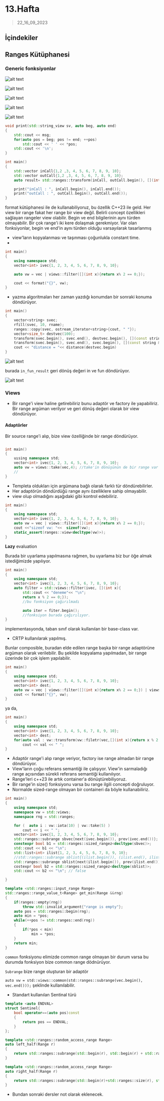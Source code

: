 # 13.Hafta

> 22_16_09_2023

## İçindekiler

## Ranges Kütüphanesi

### Generic fonksiyonlar

![alt text](res/16_image.png)

![alt text](res/16_image-1.png)

![alt text](res/16_image-2.png)

![alt text](res/16_image-3.png)

![alt text](res/16_image-4.png)

```c++
void print(std::string_view sv, auto beg, auto end)
{
    std::cout << msg;
    for(auto pos = beg; pos != end; ++pos)
        std::cout << ' ' << *pos;
    std::cout << '\n';
}

int main()
{
    std::vector inCall{1,2 ,3, 4, 5, 6, 7, 8, 9, 10};
    std::vector outCall{1,2 ,3, 4, 5, 6, 7, 8, 9, 10};
    auto result= std::ranges::transform(inCall, outCall.begin(), [](int x){return x * x;});

    print("inCall : ", inCall.begin(), inCall.end());
    print("outCall : ", outCall.begin(), outCall.end());
}
```

format kütüphanesi ile de kullanabiliyoruz, bu özellik C++23 ile geld. Her view bir range fakat her range bir view değil. Belirli concept özellikleri sağlayan rangeler view olabilir. Begin ve end bilgilerinin aynı türden olmayabilir. Bir çok range'i iki kere dolaşmak gerekmiyor. Var olan fonksiyonlar, begin ve end'in aynı türden olduğu varsayılarak tasarlanmış

- view'ların kopyalanması ve taşınması çoğunlukla constant time.
-

```cpp
int main()
{
    using namespace std;
    vector<int> ivec{1, 2, 3, 4, 5, 6, 7, 8, 9, 10};

    auto vw = vec | views::filter([](int x){return x% 2 == 0;});

    cout << format("{}", vw);  
}
```

- yazma algoritmaları her zaman yazdığı konumdan bir sonraki konuma döndürüyor.

```cpp
int main()
{
    vector<string> svec;
    rfill(svec, 10, rname);
    ranges::copy(svec, ostream_iterator<string>{cout, " "});
    vector<size_t> destvec(100);
    transform(svec.begin(), svec.end(), destvec.begin(), [](const string &s){return s.size();});
    transform(svec.begin(), svec.end(), svec.begin(), [](const string &s){return s+"can";});//şeklinde svec'i de değiştirebiliriz.
    cout << "distance = "<< distance(destvec.begin) 
}
```

![alt text](17_image.png)

burada `in_fun_result` geri dönüş değeri in ve fun döndürüyor.

![alt text](image.png)

### Views

- Bir range'i view haline getirebiliriz bunu adaptör ve factory ile yapabiliriz. Bir range argüman verilyor ve geri dönüş değeri olarak bir view döndürüyor.

#### Adaptörler

Bir source range'i alıp, bize view özelliğinde bir range döndürüyor.

```cpp

int main()
{
    uısing namespace std;
    vector<int> ivec{1, 2, 3, 4, 5, 6, 7, 8, 9, 10};
    auto vw = views::take(vec,4); //take'in dönüşünün de bir range var ve bunu doğrudan kullanabiliriz. Fakat
    // 
}
```

- Templeta oldukları için argümana bağlı olarak farklı tür döndürebilirler.
- Her adaptörün döndürdüğü range aynı özelliklere sahip olmayabilir.
- view olup olmadığını aşağıdaki gibi kontrol edebiliriz.

```cpp
int main()
{
    using namespace std;
    vector<int> ivec{1, 2, 3, 4, 5, 6, 7, 8, 9, 10};
    auto vw = vec | views::filter([](int x){return x% 2 == 0;});
    cout <<"sizeof vw: "<<  sizeof(vw);
    static_assert(ranges::view<decltype(vw)>);
}
```

**Lazy** evaluation

Burada bir uyarlama yapılmasına rağmen, bu uyarlama biz bur öğe almak istediğimizde yapılıyor.

```c++
int main()
{
    using namespace std;
    vector<int> ivec{1, 2, 3, 4, 5, 6, 7, 8, 9, 10};
    auto filter = std::views::filter(ivec, [](int x){
        std::cout << "deneme"<< "\n";
        return x % 2 == 0;});
        //bu fonksiyon çağırılmadı

        auto iter = fiter.begin();
        //fonksiyon burada çağırılıyor.
}
```

implementasyonda, taban sınıf olarak kullanılan bir base-class var.

- CRTP kullanılarak yapılmış.

Bunlar composible, buradan elde edilen range başka bir range adaptörüne argüman olarak verilebilir. Bu şekilde kopyalama yapılmadan, bir range üzerinde bir çok işlem yapılabilir.

```cpp
int main()
{
    using namespace std;
    vector<int> ivec{1, 2, 3, 4, 5, 6, 7, 8, 9, 10};
    vector<int> dest;
    auto vw = vec | views::filter([](int x){return x% 2 == 0;}) | views::transform([](int x){return x * x;});
    cout << format("{}", vw);
}
```

ya da,

```c++
int main()
{
    using namespace std;
    vector<int> ivec{1, 2, 3, 4, 5, 6, 7, 8, 9, 10};
    vector<int> dest;
    for(auto val : vw::transform(vw::filetr(vec,[](int x){return x % 2 == 0;}), [](int x){return x * x;}))
        cout << val << " ";
}
```

- Adaptör range'i alıp range veriyor, factory ise range almadan bir range döndürüyor.
- View'ların çoğu referans semantiği ile çalışıyor. View'in sarmaladığı range açısından sürekli referans semantiği kullanılıyor.
- Range'leri c++23 ile artık container'a dönüştürebiliyoruz.
- Bir range'in size() fonksiyonu varsa bu range ilgili concepti doğruluyor.
- Normalde sized-range olmayan bir containeri da böyle kullanabiliriz.

```cpp
int main()
{
    using namespace std;
    namespace vw = std::views;
    namespace rng = std::ranges;

    for (  auto i : vw::iota(10) | vw::take(5) )
        cout << i << " ";
    vector<int> ivec{1, 2, 3, 4, 5, 6, 7, 8, 9, 10};
    std::ranges::subrange sbvec{next(ivec.begin()), prev(ivec.end())};
    constexpr bool b1 = std::ranges::sized_rangez<decltype(sbvec)>;
    std::cout << b1 << "\n";
    std::list<int> ilist{1, 2, 3, 4, 5, 6, 7, 8, 9, 10};
    //std::ranges::subrange sblist{(ilist.begin()), (ilist.end(), ilist.size()}; sized rnage now
    std::ranges::subrange sblist{next(ilist.begin()), prev(ilist.end())}; //not a sized range
    costexpr bool b2 = std::ranges::sized_rangez<decltype(sblist)>;
    std::cout << b2 << "\n"; // false 

}
```

```cpp
template <std::ranges::input_range Range>
std::ranges::range_value_t<Range> get_min(Range &&rng)
{
    if(ranges::empty(rng))
        throw std::invalid_argument{"range is empty"};
    auto pos = std::ranges::begin(rng);
    auto min = *pos;
    while(++pos != std::ranges::end(rng))
    {
        if(*pos < min)
            min = *pos;
    }
    return min;   
}
```

`common` fonksiyonu elimizde common range olmayan bir durum varsa bu durumda fonksiyon bize common range dödnürüyor.

`Subrange` bize range oluşturan bir adaptör

`auto vw = std::views::common(std::ranges::subrange(vec.begin(), vec.end()));` şeklinde kullanılabilir.

- Standart kullanılan Sentinal türü

```cpp
template <auto ENDVAL>
struct Sentinel{
    bool operator==(auto pos)const
    {
        return pos == ENDVAL;
    }
};
```

```cpp
template <std::ranges::random_access_range Range>
auto left_half(Range r)
{
    return std::ranges::subrange(std::begin(r), std::begin(r) + std::rarnges::sizes(r)/2);
}

template <std::ranges::random_access_range Range>
auto right_half(Range r)
{
    return std::ranges::subrange(std::begin(r)+std::ranges::size(r), std::end(r));
}
```

- Bundan sonraki dersler not olarak eklenecek.
